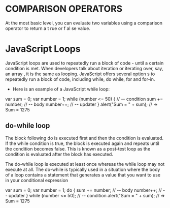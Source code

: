 # COMPARISON OPERATORS
At the most basic level, you can
evaluate two variables using a
comparison operator to return a
t rue or f al se value.

# JavaScript Loops

JavaScript loops are used to repeatedly run a block of code - until a certain condition is met. When developers
talk about iteration or iterating over, say, an array
, it is the same as looping. JavaScript offers several option
s to repeatedly run a block of code, including while, do while, for and for-in.

* Here is an example of a JavaScript while loop:

var sum = 0;
var number = 1;
while (number <= 50) {  // -- condition
  sum += number;        // -- body
  number++;             // -- updater
}
alert("Sum = " + sum);  // => Sum = 1275

## do-while loop

The block following do is executed first and then the condition is evaluated. If the while condition is true, the block is executed again
and repeats until the condition becomes false. This is known as a post-test loop as the condition is evaluated after the block has executed.

The do-while loop is executed at least once whereas the while loop may not execute 
at all. The do-while is typically used in a situation where the body of a loop contains 
a statement that generates a value that you want to use in your conditional expression

var sum = 0;
var number = 1;
do {
   sum += number;         // -- body
   number++;              // -- updater
} while (number <= 50);   // -- condition
alert("Sum = " + sum);    // => Sum = 1275

